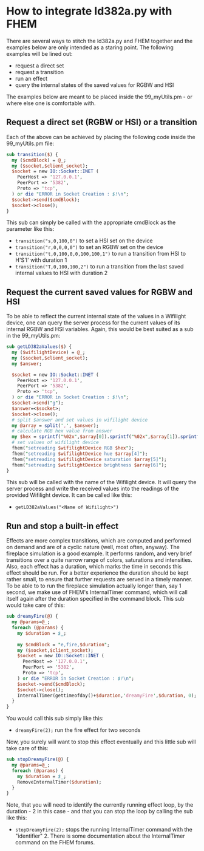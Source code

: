 # How to integrate ld382a.py with FHEM

There are several ways to stitch the ld382a.py and FHEM together and the examples below are only intended as a staring point. The following examples will be lined out:

- request a direct set
- request a transition
- run an effect
- query the internal states of the saved values for RGBW and HSI

The examples below are meant to be placed inside the 99_myUtils.pm - or where else one is comfortable with.

## Request a direct set (RGBW or HSI) or a transition
Each of the above can be achieved by placing the following code inside the 99_myUtils.pm file:

```perl
sub transition($) {
  my ($cmdBlock) = @_;
  my ($socket,$client_socket);
  $socket = new IO::Socket::INET (
    PeerHost => '127.0.0.1',
    PeerPort => '5382',
    Proto => 'tcp',
  ) or die "ERROR in Socket Creation : $!\n";
  $socket->send($cmdBlock);
  $socket->close();
}
```
This sub can simply be called with the appropriate cmdBlock as the parameter like this:

- `transition("s,0,100,0")` to set a HSI set on the device
- `transition("r,0,0,0,0")` to set an RGBW set on the device
- `transition("t,0,100,0,0,100,100,1")` to run a transition from HSI to H'S'I' with duration 1
- `transition("T,0,100,100,2")` to run a transition from the last saved internal values to HSI with duration 2

## Request the current saved values for RGBW and HSI
To be able to reflect the current internal state of the values in a Wifilight device, one can query the server process for the current values of its internal RGBW and HSI variables. Again, this would be best suited as a sub in the 99_myUtils.pm:

```perl
sub getLD382aValues($) {
  my ($wifilightDevice) = @_;
  my ($socket,$client_socket);
  my $answer;

  $socket = new IO::Socket::INET (
    PeerHost => '127.0.0.1',
    PeerPort => '5382',
    Proto => 'tcp',
  ) or die "ERROR in Socket Creation : $!\n";
  $socket->send("g");
  $answer=<$socket>;
  $socket->close();
  # split $answer and set values in wifilight device
  my @array = split(',', $answer);
  # calculate RGB hex value from answer
  my $hex = sprintf("%02x",$array[0]).sprintf("%02x",$array[1]).sprintf("%02x",$array[2]);
  # set values of wifilight device
  fhem("setreading $wifilightDevice RGB $hex");
  fhem("setreading $wifilightDevice hue $array[4]");
  fhem("setreading $wifilightDevice saturation $array[5]");
  fhem("setreading $wifilightDevice brightness $array[6]");
}
```
This sub will be called with the name of the Wifilight device. It will query the server process and write the received values into the readings of the provided Wifilight device. It can be called like this:
- `getLD382aValues("<Name of Wifilight>")`

## Run and stop a built-in effect
Effects are more complex transitions, which are computed and performed on demand and are of a cyclic nature (well, most often, anyway). The fireplace simulation is a good example. It performs random, and very brief transitions over a quite narrow range of colors, saturations and intensities. Also, each effect has a duration, which marks the time in seconds this effect should be run. For a better experience the duration should be kept rather small, to ensure that further requests are served in a timely manner. To be able to to run the fireplace simulation actually longer than, say 1 second, we make use of FHEM's InternalTimer command, which will call itself again after the duration specified in the command block. This sub would take care of this:

```perl
sub dreamyFire(@) {
  my @params=@_;
  foreach (@params) {
    my $duration = $_;
 
    my $cmdBlock = "e,fire,$duration";
    my ($socket,$client_socket);
    $socket = new IO::Socket::INET (
      PeerHost => '127.0.0.1',
      PeerPort => '5382',
      Proto => 'tcp',
    ) or die "ERROR in Socket Creation : $!\n";
    $socket->send($cmdBlock);
    $socket->close();
    InternalTimer(gettimeofday()+$duration,'dreamyFire',$duration, 0);
  }
}
```
You would call this sub simply like this:
- `dreamyFire(2);` run the fire effect for two seconds

Now, you surely will want to stop this effect eventually and this little sub will take care of this:

```perl
sub stopDreamyFire(@) {
  my @params=@_;
  foreach (@params) {
    my $duration = $_;
    RemoveInternalTimer($duration);
  }
}
```
Note, that you will need to identify the currently running effect loop, by the duration - 2 in this case - and that you can stop the loop by calling the sub like this:
- `stopDreamyFire(2);` stops the running InternalTimer command with the "identifier" 2. There is some documentation about the InternalTimer command on the FHEM forums.

